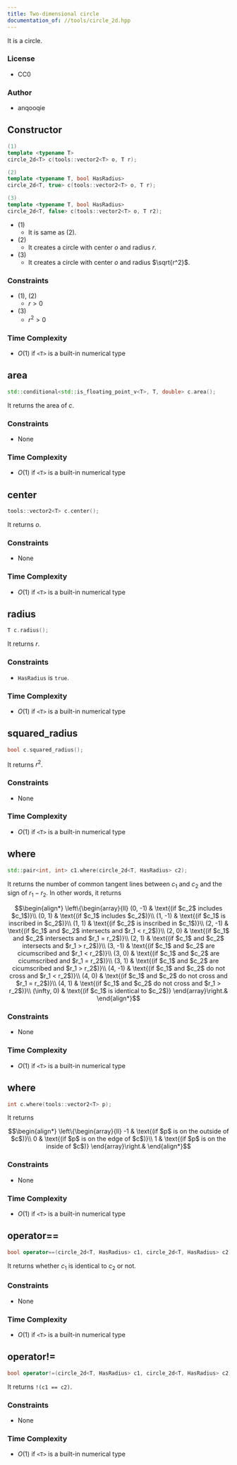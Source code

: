 ```yaml
---
title: Two-dimensional circle
documentation_of: //tools/circle_2d.hpp
---
```


It is a circle.

### License
- CC0

### Author
- anqooqie

## Constructor
```cpp
(1)
template <typename T>
circle_2d<T> c(tools::vector2<T> o, T r);

(2)
template <typename T, bool HasRadius>
circle_2d<T, true> c(tools::vector2<T> o, T r);

(3)
template <typename T, bool HasRadius>
circle_2d<T, false> c(tools::vector2<T> o, T r2);
```

- (1)
    - It is same as (2).
- (2)
    - It creates a circle with center $o$ and radius $r$.
- (3)
    - It creates a circle with center $o$ and radius $\sqrt{r^2}$.

### Constraints
- (1), (2)
    - $r > 0$
- (3)
    - $r^2 > 0$

### Time Complexity
- $O(1)$ if `<T>` is a built-in numerical type

## area
```cpp
std::conditional<std::is_floating_point_v<T>, T, double> c.area();
```

It returns the area of $c$.

### Constraints
- None

### Time Complexity
- $O(1)$ if `<T>` is a built-in numerical type

## center
```cpp
tools::vector2<T> c.center();
```

It returns $o$.

### Constraints
- None

### Time Complexity
- $O(1)$ if `<T>` is a built-in numerical type

## radius
```cpp
T c.radius();
```

It returns $r$.

### Constraints
- `HasRadius` is `true`.

### Time Complexity
- $O(1)$ if `<T>` is a built-in numerical type

## squared_radius
```cpp
bool c.squared_radius();
```

It returns $r^2$.

### Constraints
- None

### Time Complexity
- $O(1)$ if `<T>` is a built-in numerical type

## where
```cpp
std::pair<int, int> c1.where(circle_2d<T, HasRadius> c2);
```

It returns the number of common tangent lines between $c_1$ and $c_2$ and the sign of $r_1 - r_2$.
In other words, it returns

$$\begin{align*}
\left\{\begin{array}{ll}
(0, -1) & \text{(if $c_2$ includes $c_1$)}\\
(0, 1) & \text{(if $c_1$ includes $c_2$)}\\
(1, -1) & \text{(if $c_1$ is inscribed in $c_2$)}\\
(1, 1) & \text{(if $c_2$ is inscribed in $c_1$)}\\
(2, -1) & \text{(if $c_1$ and $c_2$ intersects and $r_1 < r_2$)}\\
(2, 0) & \text{(if $c_1$ and $c_2$ intersects and $r_1 = r_2$)}\\
(2, 1) & \text{(if $c_1$ and $c_2$ intersects and $r_1 > r_2$)}\\
(3, -1) & \text{(if $c_1$ and $c_2$ are cicumscribed and $r_1 < r_2$)}\\
(3, 0) & \text{(if $c_1$ and $c_2$ are cicumscribed and $r_1 = r_2$)}\\
(3, 1) & \text{(if $c_1$ and $c_2$ are cicumscribed and $r_1 > r_2$)}\\
(4, -1) & \text{(if $c_1$ and $c_2$ do not cross and $r_1 < r_2$)}\\
(4, 0) & \text{(if $c_1$ and $c_2$ do not cross and $r_1 = r_2$)}\\
(4, 1) & \text{(if $c_1$ and $c_2$ do not cross and $r_1 > r_2$)}\\
(\infty, 0) & \text{(if $c_1$ is identical to $c_2$)}
\end{array}\right.&
\end{align*}$$

### Constraints
- None

### Time Complexity
- $O(1)$ if `<T>` is a built-in numerical type

## where
```cpp
int c.where(tools::vector2<T> p);
```

It returns

$$\begin{align*}
\left\{\begin{array}{ll}
-1 & \text{(if $p$ is on the outside of $c$)}\\
0 & \text{(if $p$ is on the edge of $c$)}\\
1 & \text{(if $p$ is on the inside of $c$)}
\end{array}\right.&
\end{align*}$$

### Constraints
- None

### Time Complexity
- $O(1)$ if `<T>` is a built-in numerical type

## operator==
```cpp
bool operator==(circle_2d<T, HasRadius> c1, circle_2d<T, HasRadius> c2);
```

It returns whether $c_1$ is identical to $c_2$ or not.

### Constraints
- None

### Time Complexity
- $O(1)$ if `<T>` is a built-in numerical type

## operator!=
```cpp
bool operator!=(circle_2d<T, HasRadius> c1, circle_2d<T, HasRadius> c2);
```

It returns `!(c1 == c2)`.

### Constraints
- None

### Time Complexity
- $O(1)$ if `<T>` is a built-in numerical type
